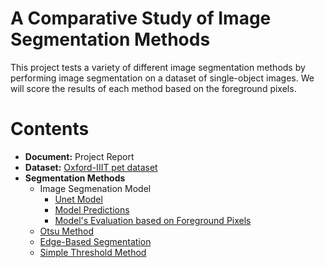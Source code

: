 # A Comparative Study of Image Segmentation Methods

This project tests a variety of different image segmentation methods by performing image segmentation on a dataset of single-object images. We will score the results of each method based on the foreground pixels.

# Contents

 - __Document:__ Project Report
 - __Dataset:__ [Oxford-IIIT pet dataset](https://www.robots.ox.ac.uk/~vgg/data/pets/)
 - __Segmentation Methods__
   - Image Segmenation Model
      - [Unet Model](https://github.com/nphan20181/csce5300_project/blob/main/models/unet_model.ipynb)
      - [Model Predictions](https://github.com/nphan20181/csce5300_project/blob/main/models/unet_predicts.ipynb)
      - [Model's Evaluation based on Foreground Pixels](https://github.com/nphan20181/csce5300_project/blob/main/evaluate_model_fg.ipynb)
   - [Otsu Method](https://github.com/nphan20181/csce5300_project/blob/main/Otsu_threshold/Otsu%20Method.ipynb)
   - [Edge-Based Segmentation](https://github.com/nphan20181/csce5300_project/blob/main/Edge_Based_Segmentation/Edge_Based_Segmentation_Method.ipynb)
   - [Simple Threshold Method](https://github.com/nphan20181/csce5300_project/blob/main/SimpleThreshold%20Method/SimpleThresholding.ipynb)

